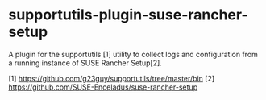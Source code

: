 # supportutils-plugin-suse-rancher-setup

A plugin for the supportutils [1] utility to collect logs and configuration from a running instance of SUSE Rancher Setup[2].

[1] https://github.com/g23guy/supportutils/tree/master/bin
[2] https://github.com/SUSE-Enceladus/suse-rancher-setup
